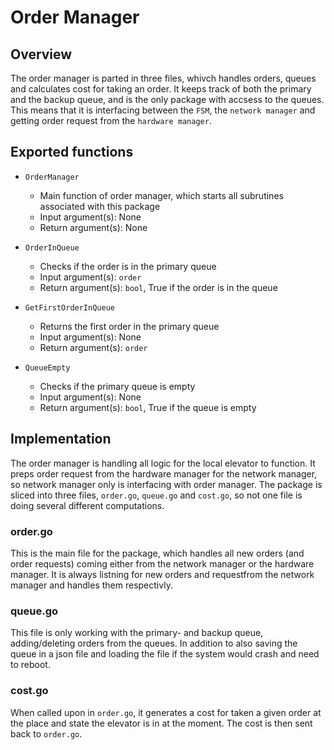 # Order Manager

## Overview
The order manager is parted in three files, whivch handles orders, queues and calculates cost for taking an order. It keeps track of both the primary and the backup queue, and is the only package with accsess to the queues. This means that it is interfacing between the `FSM`, the `network manager` and getting order request from the `hardware manager`.

## Exported functions
* `OrderManager`
    * Main function of order manager, which starts all subrutines associated with this package
    * Input argument(s): None
    * Return argument(s): None

* `OrderInQueue`
    * Checks if the order is in the primary queue
    * Input argument(s): `order`
    * Return argument(s): `bool`, True if the order is in the queue

* `GetFirstOrderInQueue`
    * Returns the first order in the primary queue
    * Input argument(s): None
    * Return argument(s): `order`

* `QueueEmpty`
    * Checks if the primary queue is empty
    * Input argument(s): None
    * Return argument(s): `bool`, True if the queue is empty

## Implementation
The order manager is handling all logic for the local elevator to function. It preps order request from the hardware manager for the network manager, so network manager only is interfacing with order manager. The package is sliced into three files, `order.go`, `queue.go` and `cost.go`, so not one file is doing several different computations.

### order.go
This is the main file for the package, which handles all new orders (and order requests) coming either from the network manager or the hardware manager. It is always listning for new orders and requestfrom the network manager and handles them respectivly.

### queue.go
This file is only working with the primary- and backup queue, adding/deleting orders from the queues. In addition to also saving the queue in a json file and loading the file if the system would crash and need to reboot.

### cost.go
When called upon in `order.go`, it generates a cost for taken a given order at the place and state the elevator is in at the moment. The cost is then sent back to `order.go`.